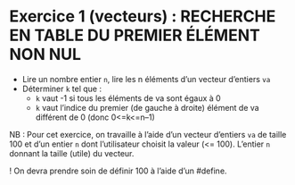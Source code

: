 # Exercice 1 (vecteurs) : RECHERCHE EN TABLE DU PREMIER ÉLÉMENT NON NUL

+ Lire un nombre entier `n`, lire les n éléments d’un vecteur d’entiers `va`
+ Déterminer `k` tel que :
  + `k` vaut -1 si tous les éléments de va sont égaux à 0 
  + `k` vaut l’indice du premier (de gauche à droite) élément de va différent de 0 (donc 0<=k<=n–1) 

NB : Pour cet exercice, on travaille à l’aide d’un vecteur d’entiers `va` de taille 100 et d’un
entier `n` dont l’utilisateur choisit la valeur (<= 100). L’entier `n` donnant la taille (utile) du vecteur.

! On devra prendre soin de définir 100 à l’aide d’un #define.